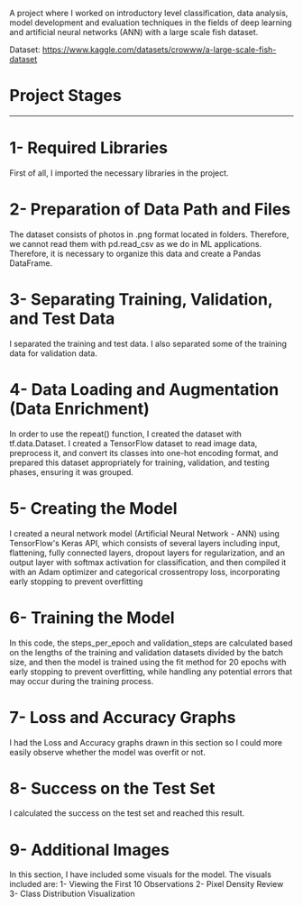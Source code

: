 A project where I worked on introductory level classification, data analysis, model development and evaluation techniques in the fields of deep learning and artificial neural networks (ANN) with a large scale fish dataset.

Dataset: https://www.kaggle.com/datasets/crowww/a-large-scale-fish-dataset

# Project Stages
***

# 1- Required Libraries
First of all, I imported the necessary libraries in the project.

# 2- Preparation of Data Path and Files
The dataset consists of photos in .png format located in folders. Therefore, we cannot read them with pd.read_csv as we do in ML applications. Therefore, it is necessary to organize this data and create a Pandas DataFrame.

# 3- Separating Training, Validation, and Test Data
I separated the training and test data. I also separated some of the training data for validation data.

# 4- Data Loading and Augmentation (Data Enrichment)
In order to use the repeat() function, I created the dataset with tf.data.Dataset. I created a TensorFlow dataset to read image data, preprocess it, and convert its classes into one-hot encoding format, and prepared this dataset appropriately for training, validation, and testing phases, ensuring it was grouped.

# 5- Creating the Model
I created a neural network model (Artificial Neural Network - ANN) using TensorFlow's Keras API, which consists of several layers including input, flattening, fully connected layers, dropout layers for regularization, and an output layer with softmax activation for classification, and then compiled it with an Adam optimizer and categorical crossentropy loss, incorporating early stopping to prevent overfitting

# 6- Training the Model
In this code, the steps_per_epoch and validation_steps are calculated based on the lengths of the training and validation datasets divided by the batch size, and then the model is trained using the fit method for 20 epochs with early stopping to prevent overfitting, while handling any potential errors that may occur during the training process.

# 7- Loss and Accuracy Graphs
I had the Loss and Accuracy graphs drawn in this section so I could more easily observe whether the model was overfit or not.

# 8- Success on the Test Set
I calculated the success on the test set and reached this result. 

# 9- Additional Images
In this section, I have included some visuals for the model. The visuals included are:
1- Viewing the First 10 Observations
2- Pixel Density Review
3- Class Distribution Visualization
